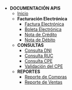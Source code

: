 - **DOCUMENTACIÓN APIS**
  - [Inicio](README.md)
  - **Facturación Electrónica**
    - [Factura Electrónica](facturacion/factura.md)
    - [Boleta Electrónica](facturacion/boleta.md)
    - [Nota de Crédito](facturacion/nota-credito.md)
    - [Nota de Débito](facturacion/nota-debito.md)
  - **CONSULTAS**
    - [Consulta DNI](consultas/consulta-dni.md)
    - [Consulta RUC](consultas/consulta-ruc.md)
    - [Consulta CPE](consultas/consulta-cpe.md)
    - [Validación del CPE](consultas/validacion-cpe.md)
  - **REPORTES**
    - [Reporte de Compras](reportes/reporte-compras.md)
    - [Reporte de Ventas](reportes/reporte-ventas.md)
